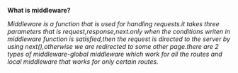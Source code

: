 **What is middleware?**

_Middleware is a function that is used for handling requests.it takes three parameters that is request,response,next.only when the conditions writen in middleware function is satisfied,then the request is directed to the server by using next(),otherwise we are redirected to some other page.there are 2 types of middleware-global middleware which work for all the routes and local middleware that works for only certain routes._